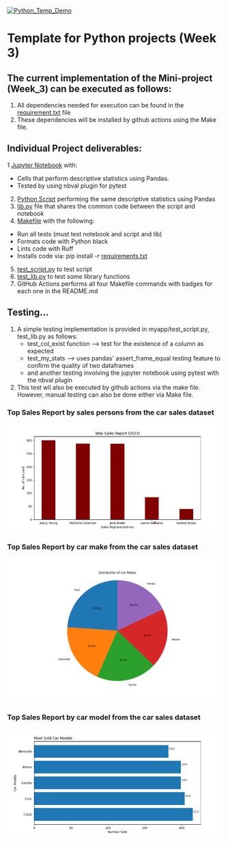 [![Python_Temp_Demo](https://github.com/nogibjj/oo46_iProject_1/actions/workflows/actions.yml/badge.svg)][def]

# Template for Python projects (Week 3)

## The current implementation of the Mini-project (Week_3) can be executed as follows:

1. All dependencies needed for execution can be found in the [requirement.txt](https://github.com/nogibjj/oo46_iProject_1/blob/main/requirements.txt) file
2. These dependencies will be installed by github actions using the Make file.

## Individual Project deliverables:

1 [Jupyter Notebook](https://github.com/nogibjj/oo46_iProject_1/blob/main/myapp/notebook.ipynb) with:

- Cells that perform descriptive statistics using Pandas.
- Tested by using nbval plugin for pytest

2. [Python Script](https://github.com/nogibjj/oo46_iProject_1/blob/main/myapp/script.py) performing the same descriptive statistics using Pandas
3. [lib.py](https://github.com/nogibjj/oo46_iProject_1/blob/main/myapp/lib.py) file that shares the common code between the script and notebook
4. [Makefile](https://github.com/nogibjj/oo46_iProject_1/blob/main/Makefile) with the following:

- Run all tests (must test notebook and script and lib)
- Formats code with Python black
- Lints code with Ruff
- Installs code via: pip install -r [requirements.txt](https://github.com/nogibjj/oo46_iProject_1/blob/main/requirements.txt)

5. [test_script.py](https://github.com/nogibjj/oo46_iProject_1/blob/main/myapp/test_script.py) to test script
6. [test_lib.py](https://github.com/nogibjj/oo46_iProject_1/blob/main/myapp/test_lib.py) to test some library functions
7. GitHub Actions performs all four Makefile commands with badges for
   each one in the README.md

## Testing...

1. A simple testing implementation is provided in myapp/test_script.py, test_lib.py as follows:
   - test_col_exist function --> test for the existence of a column as expected
   - test_my_stats --> uses pandas' assert_frame_equal testing feature to confirm the quality of two dataframes
   - and another testing involving the jupyter notebook using pytest with the nbval plugin
2. This test wll also be executed by github actions via the make file. However, manual testing can also be done either via Make file.

### Top Sales Report by sales persons from the car sales dataset

![Top Sales Report](reports/tsp.PNG)

### Top Sales Report by car make from the car sales dataset

![Top sales by make](reports/msc.PNG)

### Top Sales Report by car model from the car sales dataset

![Top sales by make](reports/msm.PNG)

[def]: https://https://github.com/nogibjj/oo46_iProject_1/actions/workflows/actions.yml
